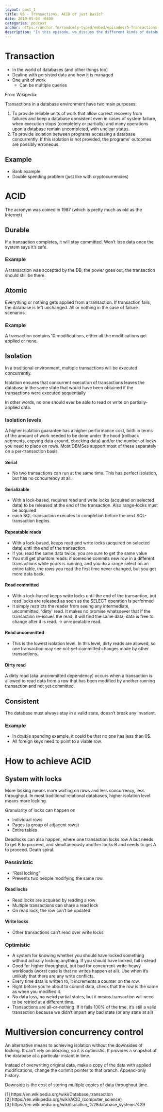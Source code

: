 ```yaml
---
layout: post_1
title: 05 - Transactions, ACID or just basic?
date: 2019-05-04 -0400
categories: podcast
anchor: https://anchor.fm/randomly-typed/embed/episodes/5-Transactions--ACID-or-Just-Basic-e3u9ib/a-aecihe
description: "In this episode, we discuss the different kinds of database transactions, how they are implemented, and what guarantees they provide."
---
```


# Transaction <span class="footnote"></span>
- In the world of databases (and other things too)
- Dealing with persisted data and how it is managed
- One unit of work
  - Can be multiple queries

From Wikipedia:

  Transactions in a database environment have two main purposes:

1. To provide reliable units of work that allow correct recovery from failures and keep a database consistent even in cases of system failure, when execution stops (completely or partially) and many operations upon a database remain uncompleted, with unclear status.
2. To provide isolation between programs accessing a database concurrently. If this isolation is not provided, the programs' outcomes are possibly erroneous.

## Example
- Bank example
- Double spending problem (just like with cryptocurrencies)

# ACID <span class="footnote"></span>
The acronym was coined in 1987 (which is pretty much as old as the Internet)

## Durable
If a transaction completes, it will stay committed. Won’t lose data once the system says it’s safe.

### Example
A transaction was accepted by the DB, the power goes out, the transaction should still be there.

## Atomic
Everything or nothing gets applied from a transaction. If transaction fails, the database is left unchanged. All or nothing in the case of failure scenarios.

### Example
A transaction contains 10 modifications, either all the modifications get applied or none.

## Isolation <span class="footnote"></span>
In a traditional environment, multiple transactions will be executed concurrently.

Isolation ensures that concurrent execution of transactions leaves the database in the same state that would have been obtained if the transactions were executed sequentially

In other words, no one should ever be able to read or write on partially-applied data.

### Isolation levels
A higher isolation guarantee has a higher performance cost, both in terms of the amount of work needed to be done under the hood (rollback segments, copying data around, checking data) and/or the number of locks you need to place on rows. Most DBMSes support most of these separately on a per-transaction basis.

#### Serial
- No two transactions can run at the same time. This has perfect isolation, but has no concurrency at all.

#### Serializable
- With a lock-based, requires read and write locks (acquired on selected data) to be released at the end of the transaction. Also range-locks must be acquired
- each SQL-transaction executes to completion before the next SQL-transaction begins.

#### Repeatable reads
- With a lock-based, keeps read and write locks (acquired on selected data) until the end of the transaction.
- If you read the same data twice, you are sure to get the same value
- You still get phantom reads: if someone commits new row in a different transactions while yours is running, and you do a range select on an entire table, the rows you read the first time never changed, but you get more data back.

#### Read committed
- With a lock-based keeps write locks until the end of the transaction, but read locks are released as soon as the SELECT operation is performed
- It simply restricts the reader from seeing any intermediate, uncommitted, 'dirty' read. It makes no promise whatsoever that if the transaction re-issues the read, it will find the same data; data is free to change after it is read. → unrepeatable read.

#### Read uncommitted
- This is the lowest isolation level. In this level, dirty reads are allowed, so one transaction may see not-yet-committed changes made by other transactions.

#### Dirty read
A dirty read (aka uncommitted dependency) occurs when a transaction is allowed to read data from a row that has been modified by another running transaction and not yet committed.

## Consistent
The database must always stay in a valid state, doesn’t break any invariant.

### Example
- In double spending example, it could be that no one has less than 0$.
- All foreign keys need to point to a viable row.

# How to achieve ACID
## System with locks
More locking means more waiting on rows and less concurrency, less throughput. In most traditional relational databases, higher isolation level means more locking.

Granularity of locks can happen on
- Individual rows
- Pages (a group of adjacent rows)
- Entire tables

Deadlocks can also happen, where one transaction locks row A but needs to get B to proceed, and simultaneously another locks B and needs to get A to proceed. Death spiral.

### Pessimistic
- “Real locking”
- Prevents two people modifying the same row.

#### Read locks
- Read locks are acquired by reading a row
- Multiple transactions can share a read lock
- On read lock, the row can’t be updated

#### Write locks
- Other transactions can’t read over write locks

### Optimistic
- A system for knowing whether you should have locked something without actually locking anything. If you should  have locked, fail instead
- Good for higher throughput, but bad for concurrent-write-heavy workloads (worst case is that no writes happen at all). Use when it’s unlikely that there are any write conflicts.
- Every time data is written to, it increments a counter on the row.
- Right before you’re about to commit data, check that the row is the same as when you modified it.
- No data loss, no weird partial states, but it means transaction will need to be retried at a different time.
- Transactions are all-or-nothing. If it fails 100% of the tme, it’s still a valid transaction because we didn’t impart any bad state (or any state at all)

# Multiversion concurrency control
An alternative means to achieving isolation without the downsides of locking. It can’t rely on blocking, so it is optimistic. It provides a snapshot of the database at a particular instant in time.

Instead of overwriting original data, make a copy of the data with applied modifications, change the commit pointer to that branch. Append-only history.

Downside is the cost of storing multiple copies of data throughout time.

<span class="footnotes">
  [1] https://en.wikipedia.org/wiki/Database_transaction <br/>
  [2] https://en.wikipedia.org/wiki/ACID_(computer_science) <br/>
  [3] https://en.wikipedia.org/wiki/Isolation_%28database_systems%29 <br/>
</span>
